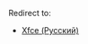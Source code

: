 Redirect to:

*   [Xfce (Русский)](/index.php?title=Xfce_(%D0%A0%D1%83%D1%81%D1%81%D0%BA%D0%B8%D0%B9)&redirect=no "Xfce (Русский)")